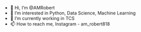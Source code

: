 - 👋 Hi, I’m @AMRobert
- 👀 I’m interested in Python, Data Science, Machine Learning
- 🌱 I’m currently working in TCS
- 📫 How to reach me, Instagram - am_robert818

<!---
AMRobert/AMRobert is a ✨ special ✨ repository because its `README.md` (this file) appears on your GitHub profile.
You can click the Preview link to take a look at your changes.
--->
